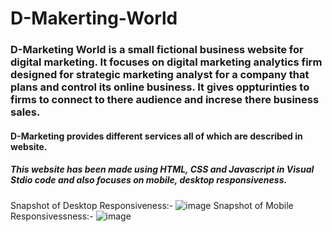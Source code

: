 # D-Makerting-World

### D-Marketing World is a small fictional business website for digital marketing. It focuses on digital marketing analytics firm designed for strategic marketing analyst for a company that plans and control its online business. It gives oppturinties to firms to connect to there audience and increse there business sales.


#### D-Marketing provides different services all of which are described in website. 

##### This website has been made using HTML, CSS and Javascript in Visual Stdio code and also focuses on mobile, desktop responsiveness.
Snapshot of Desktop Responsiveness:-
![image](https://user-images.githubusercontent.com/68496510/218309003-61f487d2-bd06-4cf7-a2e2-aacc49889cf3.png)
Snapshot of Mobile Responsivessness:-
![image](https://user-images.githubusercontent.com/68496510/218308972-cd24288e-f7f6-4531-993b-6e09273353ef.png)

